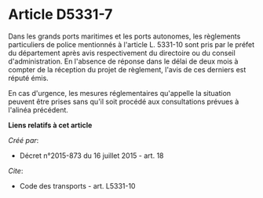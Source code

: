 # Article D5331-7

Dans les grands ports maritimes et les ports autonomes, les règlements particuliers de police mentionnés à l'article L.
5331-10 sont pris par le préfet du département après avis respectivement du directoire ou du conseil d'administration. En
l'absence de réponse dans le délai de deux mois à compter de la réception du projet de règlement, l'avis de ces derniers est
réputé émis. 

En cas d'urgence, les mesures réglementaires qu'appelle la situation peuvent être prises sans qu'il soit procédé aux
consultations prévues à l'alinéa précédent.

**Liens relatifs à cet article**

_Créé par_:

  - Décret n°2015-873 du 16 juillet 2015 - art. 18

_Cite_:

  - Code des transports - art. L5331-10
